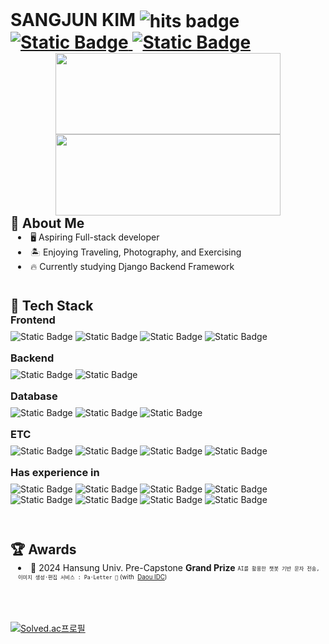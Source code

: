 
<h1 style="margin: 0; margin-right: 4px; text-decoration: none">
    SANGJUN KIM
    <img
        src="https://hits.seeyoufarm.com/api/count/incr/badge.svg?url=https%3A%2F%2Fgithub.com%2F6-keem%2F&count_bg=%23000000&title_bg=%23000000&icon=github.svg&icon_color=%23E7E7E7&title=hits&edge_flat=false"
        alt="hits badge"
        style="vertical-align: middle"
    />
    <a href="https://6-keem-dev.vercel.app/blog" target="_blank">
        <img alt="Static Badge" src="https://img.shields.io/badge/6--keem.dev-FFFFFF?style=flat-square&logo=analogue&logoColor=black">
    </a>
    <a
        href="mailto:6ukeem@gmail.com"
        style="display: inline-flex; align-items: center"
    >
        <img
            alt="Static Badge"
            src="https://img.shields.io/badge/gmail-EA4335?style=flat-square&logo=gmail&logoColor=white"
            style="vertical-align: middle"
        />
    </a>
</h1>
<div align="center">
    <img
        src="https://render.gitanimals.org/lines/6-keem?pet-id=656259028272931341"
        width="360"
        height="130"
    />
    <a href="https://6-keem-dev.vercel.app/blog" target="_blank" rel="noopener noreferrer">
        <img
            width="360"
            height="130"
            src="https://6-keem-dev.vercel.app/api/badge?width=360&height=130"
        />
    </a>
</div>

<div>
    <h2 style="margin: 0; padding: 0; text-decoration: none">
        💭 About Me
    </h2>
    <ul style="list-style-position: inside; padding-left: 12px; margin: 0">
        <li>🖥️ Aspiring Full-stack developer</li>
        <li>🏝️ Enjoying Traveling, Photography, and Exercising</li>
        <li>🔥 Currently studying Django Backend Framework</li>
    </ul>
</div>
<br />

<div style="margin-top: 24px">
    <h2 style="margin: 0; padding: 0">🧰 Tech Stack</h2>
    <div style="margin-bottom: 16px">
        <h3 style="margin: 0 0 8px 0">Frontend</h3>
        <p style="margin: 0">
            <img
                alt="Static Badge"
                src="https://img.shields.io/badge/Flutter-02569B?style=flat&logo=Flutter&logoColor=white"
            />
            <img
                alt="Static Badge"
                src="https://img.shields.io/badge/React-61DAFB?style=flat&logo=react&logoColor=black"
            />
            <img
                alt="Static Badge"
                src="https://img.shields.io/badge/Next.js-000000?style=flat&logo=nextdotjs&logoColor=white"
            />
            <img
                alt="Static Badge"
                src="https://img.shields.io/badge/Redux-764ABC?style=flat&logo=redux&logoColor=white"
            />
        </p>
    </div>
    <div style="margin-bottom: 16px">
        <h3 style="margin: 0 0 8px 0">Backend</h3>
        <p style="margin: 0">
            <img
                alt="Static Badge"
                src="https://img.shields.io/badge/Spring Boot-6DB33F?style=flat&logo=springboot&logoColor=white"
            />
            <img
                alt="Static Badge"
                src="https://img.shields.io/badge/Spring Security-6DB33F?style=flat&logo=springsecurity&logoColor=white"
            />
        </p>
    </div>
    <div style="margin-bottom: 16px">
        <h3 style="margin: 0 0 8px 0">Database</h3>
        <p style="margin: 0">
            <img
                alt="Static Badge"
                src="https://img.shields.io/badge/mariadb-003545?style=flat&logo=mariadb&logoColor=white"
            />
            <img
                alt="Static Badge"
                src="https://img.shields.io/badge/Redis-FF4438?style=flat&logo=redis&logoColor=white"
            />
            <img
                alt="Static Badge"
                src="https://img.shields.io/badge/Firebase-DD2C00?style=flat&logo=firebase&logoColor=white"
            />
        </p>
    </div>
    <div style="margin-bottom: 16px">
        <h3 style="margin: 0 0 8px 0">ETC</h3>
        <p style="margin: 0">
            <img
                alt="Static Badge"
                src="https://img.shields.io/badge/Git-F05032?style=flat&logo=git&logoColor=white"
            />
            <img
                alt="Static Badge"
                src="https://img.shields.io/badge/Docker-2496ED?style=flat&logo=docker&logoColor=white"
            />
            <img
                alt="Static Badge"
                src="https://img.shields.io/badge/JIRA-0052CC?style=flat&logo=jira&logoColor=white"
            />
            <img
                alt="Static Badge"
                src="https://img.shields.io/badge/Confluence-172B4D?style=flat&logo=confluence&logoColor=white"
            />
        </p>
    </div>
    <div style="margin-bottom: 16px">
        <h3 style="margin: 0 0 8px 0">Has experience in</h3>
        <p style="margin: 0">
            <img
                alt="Static Badge"
                src="https://img.shields.io/badge/Django-092E20?style=flat&logo=django&logoColor=white"
            />
            <img
                alt="Static Badge"
                src="https://img.shields.io/badge/EXPRESS-000000?style=flat&logo=express&logoColor=white"
            />
            <img
                alt="Static Badge"
                src="https://img.shields.io/badge/Kotlin-7F52FF?style=flat&logo=kotlin&logoColor=white"
            />
            <img
                alt="Static Badge"
                src="https://img.shields.io/badge/C%2FC%2B%2B-00599C?style=flat&logo=cplusplus&logoColor=white"
            />
            <img
                alt="Static Badge"
                src="https://img.shields.io/badge/MYSQL-4479A1?style=flat&logo=mysql&logoColor=white"
            />
            <img
                alt="Static Badge"
                src="https://img.shields.io/badge/scikit learn-F7931E?style=flat&logo=Scikitlearn&logoColor=white"
            />
            <img
                alt="Static Badge"
                src="https://img.shields.io/badge/RaspberryPi-A22846?style=flat&logo=raspberrypi&logoColor=white"
            />
            <img
                alt="Static Badge"
                src="https://img.shields.io/badge/Arduino-00878F?style=flat&logo=arduino&logoColor=white"
            />
        </p>
    </div>
</div>
<br />

<div style="margin-top: 24px">
    <h2 style="margin: 0; padding: 0">🏆 Awards</h2>
    <ul style="list-style-position: inside; padding-left: 12px; margin: 0">
        <li>
            🏅 2024 Hansung Univ. Pre-Capstone <strong>Grand Prize</strong>
            <sub>
                <sup><code>AI를 활용한 챗봇 기반 문자 전송, 이미지 생성·편집 서비스 : Pa·Letter 🎨</code>
                    <span style="display: inline-flex; align-items: center">
                        (with &nbsp;<a
                            href="https://www.daouidc.com/"
                            target="_blank"
                            >Daou IDC</a
                        >)</span
                    ></sup
                >
            </sub>
        </li>
    </ul>
</div>
<br /><br />

<div style="margin-top: 32px">
<a href="https://solved.ac/keem"><img src="http://mazassumnida.wtf/api/v2/generate_badge?boj=keem" alt="Solved.ac프로필" /></a>
</div>
